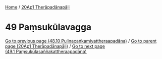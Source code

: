 
[Home](/) / [20Ap1 Therāpadānapāḷi](../20Ap1.md)

# 49 Paṃsukūlavagga


[Go to previous page (48.10 Pulinacaṅkamiyattheraapadāna)](48/48.10.md) / [Go to parent page (20Ap1 Therāpadānapāḷi)](0.md) / [Go to next page (49.1 Paṃsukūlasaññakattheraapadāna)](49/49.1.md)


